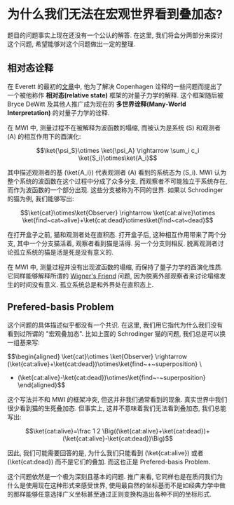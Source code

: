 # 为什么我们无法在宏观世界看到叠加态?

题目的问题事实上现在还没有一个公认的解答. 在这里, 我们将会分两部分来探讨这个问题, 希望能够对这个问题做出一定的整理.

## 相对态诠释

在 Everett 的最初的[文章](http://home.catv.ne.jp/dd/pub/tra/EverettHugh1957PhDThesis_BarrettComments.pdf)中, 他为了解决 Copenhagen 诠释的一些问题而提出了一个被他称作 **相对态(relative state)** 框架的对量子力学的解释. 这个框架随后被 Bryce DeWitt 及其他人推广成为现在的 **多世界诠释(Many-World Interpretation)** 的对量子力学的诠释.

在 MWI 中, 测量过程不在被解释为波函数的塌缩, 而被认为是系统 \(S\) 和观测者 \(A\) 的相互作用下的酉演化:

$$\ket{\psi_S}\otimes \ket{\psi_A} \rightarrow \sum_i c_i \ket{S_i}\otimes\ket{A_i}$$

其中描述观测者的基 \(\ket{A_i}\) 代表观测者 \(A\) 看到的系统态为 \(S_i\). MWI 认为整个系统的波函数在这个过程中分成了众多分支, 而观察者不可能独立于系统存在, 而作为波函数的一个部分出现. 这些分支被称为不同的世界. 如果以 Schrodinger 的猫为例, 我们能够写出:

$$\ket{cat}\otimes\ket{Observer} \rightarrow \ket{cat:alive}\otimes \ket{find~cat~alive}+\ket{cat:dead}\otimes\ket{find~cat~dead}$$

在打开盒子之前, 猫和观测者处在直积态. 打开盒子后, 这种相互作用带来了两个分支, 其中一个分支猫活着, 观察者看到猫是活得. 另一个分支则相反. 脱离观测者讨论孤立系统的猫是活是死是没有意义的.

在 MWI 中, 测量过程并没有出现波函数的塌缩, 而保持了量子力学的酉演化性质. 它同样能够解释所谓的 [Wigner's Friend](https://en.wikipedia.org/wiki/Wigner%27s_friend) 问题, 因为脱离外部观察者来讨论塌缩发生的时间没有意义. 孤立系统总是和外界处在直积态上.

## Prefered-basis Problem

这个问题的具体描述似乎都没有一个共识. 在这里, 我们用它指代为什么我们没有看到过所谓的 "宏观叠加态". 比如上面的 Schrodinger 猫的问题, 我们总是可以换一组基来写:

$$\begin{aligned}
\ket{cat}\otimes \ket{Observer} \rightarrow (\ket{cat:alive}+\ket{cat:dead})\otimes\ket{find~+~superposition} \\
+ (\ket{cat:alive}-\ket{cat:dead})\otimes\ket{find~-~superposition}
\end{aligned}$$

这个写法并不和 MWI 的框架冲突, 但这并非我们通常看到的现象. 真实世界中我们很少看到猫的生死叠加态. 但事实上, 这并不意味着我们无法看到叠加态, 我们总能写出:

$$\ket{cat:alive}=\frac 1 2 \Big((\ket{cat:alive}+\ket{cat:dead})+(\ket{cat:alive}-\ket{cat:dead})\Big)$$

因此, 我们可能需要回答的是, 为什么我们只能看到 \(\ket{cat:alive}\) 或者 \(\ket{cat:dead}\) 而不是它们的叠加. 而这也正是 Prefered-basis Problem.

这个问题依然是一个极为深刻且基本的问题. 推广来看, 它同样也是在质问我们为什么是使用现在这种形式来感受世界, 使用最自然的坐标基而不是如经典力学中做的那样能够任意选择广义坐标甚至通过正则变换构造出各种不同的坐标形式. 
